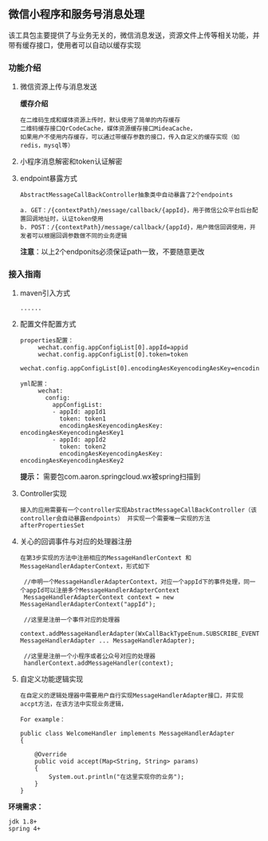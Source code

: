 ## 微信小程序和服务号消息处理

该工具包主要提供了与业务无关的，微信消息发送，资源文件上传等相关功能，并带有缓存接口，使用者可以自动以缓存实现

### 功能介绍

1. 微信资源上传与消息发送

    **缓存介绍**
    
       在二维码生成和媒体资源上传时，默认使用了简单的内存缓存
       二维码缓存接口QrCodeCache，媒体资源缓存接口MideaCache，
       如果用户不使用内存缓存，可以通过带缓存参数的接口，传入自定义的缓存实现（如redis，mysql等）
       
       
2. 小程序消息解密和token认证解密
3. endpoint暴露方式
      
       AbstractMessageCallBackController抽象类中自动暴露了2个endpoints
       
       a. GET：/{contextPath}/message/callback/{appId}，用于微信公众平台后台配置回调地址时，认证token使用
       b. POST：/{contextPath}/message/callback/{appId}，用户微信回调使用，开发者可以根据回调参数做不同的业务逻辑
       
      **注意**：以上2个endponits必须保证path一致，不要随意更改

### 接入指南

1. maven引入方式
       
       ......

2. 配置文件配置方式
    
       properties配置：
            wechat.config.appConfigList[0].appId=appid
            wechat.config.appConfigList[0].token=token
            wechat.config.appConfigList[0].encodingAesKeyencodingAesKey=encodingAesKey
       
       yml配置：
            wechat:
              config:
                appConfigList:
                - appId: appId1
                  token: token1
                  encodingAesKeyencodingAesKey: encodingAesKeyencodingAesKey1
                - appId: appId2
                  token: token2
                  encodingAesKeyencodingAesKey: encodingAesKeyencodingAesKey2           
      **提示：** 需要包com.aaron.springcloud.wx被spring扫描到
      
3. Controller实现
      
       接入的应用需要有一个controller实现AbstractMessageCallBackController（该controller会自动暴露endpoints） 并实现一个需要唯一实现的方法 afterPropertiesSet

4. 关心的回调事件与对应的处理器注册
        
       在第3步实现的方法中注册相应的MessageHandlerContext 和 MessageHandlerAdapterContext，形式如下
            
        //申明一个MessageHandlerAdapterContext，对应一个appId下的事件处理，同一个appId可以注册多个MessageHandlerAdapterContext
        MessageHandlerAdapterContext context = new MessageHandlerAdapterContext("appId");
            
        //这里是注册一个事件对应的处理器
        context.addMessageHandlerAdapter(WxCallBackTypeEnum.SUBSCRIBE_EVENT, MessageHandlerAdapter ... MessageHandlerAdapter);
        
        //这里是注册一个小程序或者公众号对应的处理器
        handlerContext.addMessageHandler(context);
            
5. 自定义功能逻辑实现

       在自定义的逻辑处理器中需要用户自行实现MessageHandlerAdapter接口，并实现accpt方法，在该方法中实现业务逻辑，
       
       For example：
       
       public class WelcomeHandler implements MessageHandlerAdapter
       {
       
           @Override
           public void accept(Map<String, String> params)
           {
               System.out.println("在这里实现你的业务");
           }
       }
       
**环境需求：**

    jdk 1.8+
    spring 4+
